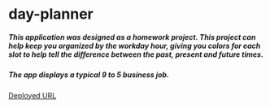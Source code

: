 # day-planner
##### This application was designed as a homework project. This project can help keep you organized by the workday hour, giving you colors for each slot to help tell the difference between the past, present and future times.
##### The app displays a typical 9 to 5 business job.
[Deployed URL]()
